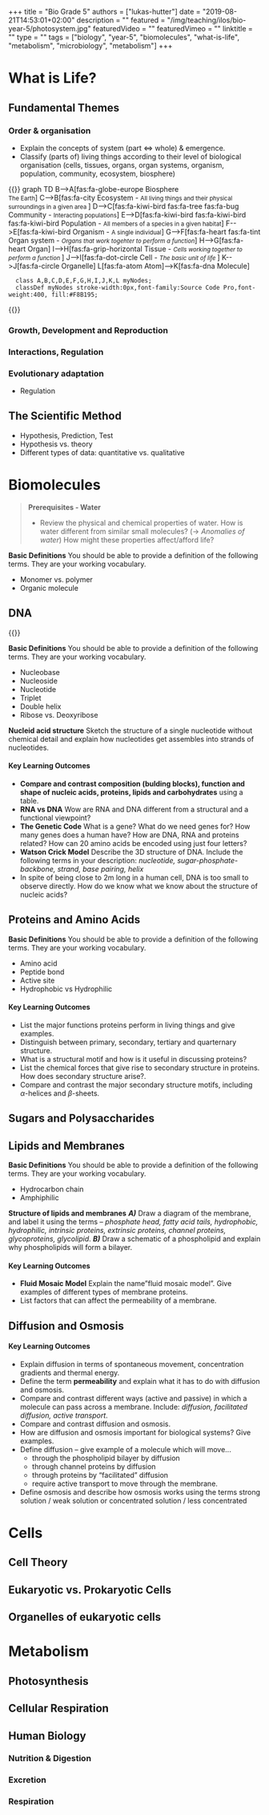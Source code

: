 +++
title = "Bio Grade 5"
authors = ["lukas-hutter"]
date = "2019-08-21T14:53:01+02:00"
description = ""
featured = "/img/teaching/ilos/bio-year-5/photosystem.jpg"
featuredVideo = ""
featuredVimeo = ""
linktitle = ""
type = ""
tags = ["biology", "year-5", "biomolecules", "what-is-life", "metabolism", "microbiology", "metabolism"]
+++


# What is Life?

## Fundamental Themes
### Order & organisation
- Explain the concepts of system (part <=> whole) & emergence.
- Classify (parts of) living things according to their level of biological organisation (cells, tissues, organs, organ systems, organism, population, community, ecosystem, biosphere)

{{<mermaid>}}
graph TD
      B-->A[fas:fa-globe-europe Biosphere</br><small>The Earth</small>]
      C-->B[fas:fa-city Ecosystem - <small>All living things and their physical surroundings in a given area </small>]
      D-->C[fas:fa-kiwi-bird fas:fa-tree fas:fa-bug Community - <small>Interacting populations</small>]
      E-->D[fas:fa-kiwi-bird fas:fa-kiwi-bird fas:fa-kiwi-bird Population - <small> All members of a species in a given habitat</small>]
      F-->E[fas:fa-kiwi-bird Organism - <small>A single individual</small>]
      G-->F[fas:fa-heart fas:fa-tint Organ system - <small><i>Organs that work togehter to perform a function</i></small>]
      H-->G[fas:fa-heart Organ]
      I-->H[fas:fa-grip-horizontal Tissue - <small><i>Cells working together to perform a function </i></small>]
      J-->I[fas:fa-dot-circle Cell - <small><i>The basic unit of life </i></small>]
      K-->J[fas:fa-circle Organelle]
      L[fas:fa-atom Atom]-->K[fas:fa-dna Molecule]

      class A,B,C,D,E,F,G,H,I,J,K,L myNodes;
      classDef myNodes stroke-width:0px,font-family:Source Code Pro,font-weight:400, fill:#F8B195;
{{</mermaid>}}


### Growth, Development and Reproduction

### Interactions, Regulation

### Evolutionary adaptation
- Regulation

## The Scientific Method
- Hypothesis, Prediction, Test
- Hypothesis vs. theory
- Different types of data: quantitative vs. qualitative


# Biomolecules
> **Prerequisites - Water**
> -  Review the physical and chemical properties of water. How is water different from similar small molecules? (-> _Anomalies of water_) How might these properties affect/afford life?

**Basic Definitions** You should be able to provide a definition of the following terms. They are your working vocabulary.

- Monomer vs. polymer
- Organic molecule

## DNA

{{<rel-figure src="/img/teaching/ilos/bio-year-5/dna.jpg">}}

**Basic Definitions** You should be able to provide a definition of the following terms. They are your working vocabulary.

- Nucleobase
- Nucleoside
- Nucleotide
- Triplet
- Double helix
- Ribose vs. Deoxyribose

**Nucleid acid structure** Sketch the structure of a single nucleotide without chemical detail and explain how nucleotides get assembles into strands of nucleotides.

#### Key Learning Outcomes
- **Compare and contrast composition (bulding blocks), function and shape of nucleic acids, proteins, lipids and carbohydrates** using a table.
- **RNA vs DNA** Wow are RNA and DNA different from a structural and a functional viewpoint?
- **The Genetic Code** What is a gene? What do we need genes for? How many genes does a human have? How are DNA, RNA and proteins related? How can 20 amino acids be encoded using just four letters?
- **Watson Crick Model** Describe the 3D structure of DNA. Include the following terms in your description: _nucleotide, sugar-phosphate-backbone, strand, base pairing, helix_
- In spite of being close to 2m long in a human cell, DNA is too small to observe directly. How do we know what we know about the structure of nucleic acids?

## Proteins and Amino Acids

**Basic Definitions** You should be able to provide a definition of the following terms. They are your working vocabulary.

- Amino acid
- Peptide bond
- Active site
- Hydrophobic vs Hydrophilic

#### Key Learning Outcomes
- List the major functions proteins perform in living things and give examples.
- Distinguish between primary, secondary, tertiary and quarternary structure.
- What is a structural motif and how is it useful in discussing proteins?
- List the chemical forces that give rise to secondary structure in proteins. How does secondary structure arise?.
- Compare and contrast the major secondary structure motifs, including $\alpha$-helices and $\beta$-sheets.

## Sugars and Polysaccharides
## Lipids and Membranes

**Basic Definitions** You should be able to provide a definition of the following terms. They are your working vocabulary.

- Hydrocarbon chain
- Amphiphilic

**Structure of lipids and membranes**  ___A)___ Draw a diagram of the membrane, and label it using the terms – _phosphate head, fatty acid tails, hydrophobic, hydrophilic, intrinsic proteins, extrinsic proteins, channel proteins, glycoproteins, glycolipid_.
___B)___ Draw a schematic of a phospholipid and explain why phospholipids will form a bilayer.

#### Key Learning Outcomes
- **Fluid Mosaic Model** Explain the name”fluid mosaic model”. Give examples of different types of membrane proteins.
- List factors that can affect the permeability of a membrane.

## Diffusion and Osmosis

#### Key Learning Outcomes
- Explain diffusion in terms of spontaneous movement, concentration gradients and thermal energy.
- Define the term **permeability** and explain what it has to do with diffusion and osmosis.
- Compare and contrast different ways (active and passive) in which a molecule can pass across a membrane. Include: _diffusion, facilitated diffusion, active transport_.
- Compare and contrast diffusion and osmosis.
- How are diffusion and osmosis important for biological systems? Give examples.
- Define diffusion – give example of a molecule which will move...
    - through the phospholipid bilayer by diffusion
    - through channel proteins by diffusion
    - through proteins by “facilitated” diffusion
    - require active transport to move through the membrane.
- Define osmosis and describe how osmosis works using the terms strong solution / weak solution or concentrated solution / less concentrated


# Cells
## Cell Theory
## Eukaryotic vs. Prokaryotic Cells
## Organelles of eukaryotic cells

# Metabolism
## Photosynthesis
## Cellular Respiration
## Human Biology
### Nutrition & Digestion
### Excretion
### Respiration
